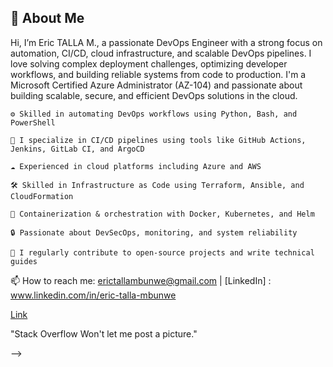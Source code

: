 ## 👋 About Me

Hi, I’m Eric TALLA M., a passionate DevOps Engineer with a strong focus on automation, CI/CD, cloud infrastructure, and scalable DevOps pipelines. I love solving complex deployment challenges, optimizing developer workflows, and building reliable systems from code to production. I'm a Microsoft Certified Azure Administrator (AZ-104) and passionate about building scalable, secure, and efficient DevOps solutions in the cloud.

    ⚙️ Skilled in automating DevOps workflows using Python, Bash, and PowerShell

    🔧 I specialize in CI/CD pipelines using tools like GitHub Actions, Jenkins, GitLab CI, and ArgoCD

    ☁️ Experienced in cloud platforms including Azure and AWS

    🛠️ Skilled in Infrastructure as Code using Terraform, Ansible, and CloudFormation

    🐳 Containerization & orchestration with Docker, Kubernetes, and Helm

    🔒 Passionate about DevSecOps, monitoring, and system reliability

    💬 I regularly contribute to open-source projects and write technical guides

📫 How to reach me: erictallambunwe@gmail.com | [LinkedIn] : www.linkedin.com/in/eric-talla-mbunwe

[Link][1] 

[1]: <www.linkedin.com/in/eric-talla-mbunwe> "This text right here is fantastic because when you scroll over the link now it says everything that I wrote in this paragraph."

<!--

[Link][1] 
[Another Link][2]
![Picture Me Link][3]
<https://hey-look-im-a-link.link/>

~~Some text~~

[1]: <https://somelink.domain/> "This text right here is fantastic because when you scroll over the link now it says everything that I wrote in this paragraph."
[2]: <https://im-another-link.com/> "I'm another link after the first link"
[3]: <!--https://aws-amazon-com/?nc2=h_lg--> "Stack Overflow Won't let me post a picture."

-->
<!--
📫 How to reach me: erictallambunwe@gmail.com | LinkedIn [LinkedIn] : www.linkedin.com/in/eric-talla-mbunwe


## Hi there 👋

I’m a DevOps Engineer who’s passion about automation, cloud infrastructure, and writing clean, 
reliable code that actually makes developers’ lives ✨ _easier_ ✨.

I work mainly with **Python** and **Microsoft Azure**, building scalable solutions, designing robust CI/CD pipelines, 
and making sure apps run smoothly from dev to production. 

I’m also pretty comfortable in the container world—**Docker, Kubernetes,** Infrastructure as Code (IaC) using **Terraform,** 
and configuration management with **Ansible**. I specialize in building scalable, secure, and automated cloud environments 
that support modern development workflows and business needs.

🔧 My expertise spans:

- Infrastructure as Code (Terraform, ARM templates)

- CI/CD using GitHub Actions, Azure DevOps, and Jenkins

- Azure services: App Services, AKS, Functions, Azure Monitor

- Containerization with Docker & orchestration via Kubernetes

- Writing clean, reusable Python code for automation and tooling

- Monitoring, logging, and improving system performance
    
This space is where I showcase some of the projects I’ve worked on, tools I’ve built. I thrive in collaborative environments and focus on building efficient, secure, and scalable systems. 

Let’s build cool stuff. 🚀
-->
<!--
**TallaMbunwe/TallaMbunwe** is a ✨ _special_ ✨ repository because its `README.md` (this file) appears on your GitHub profile.

Here are some ideas to get you started:

- 🔭 I’m currently working on ...
- 🌱 I’m currently learning ...
- 👯 I’m looking to collaborate on ...
- 🤔 I’m looking for help with ...
- 💬 Ask me about ...
- 📫 How to reach me: ...
- 😄 Pronouns: ...
- ⚡ Fun fact: ...
-->
